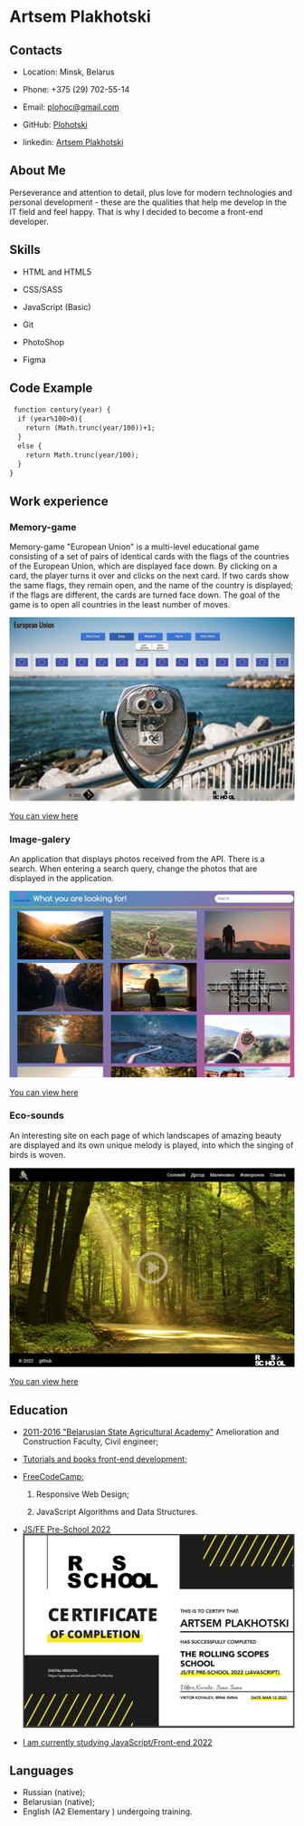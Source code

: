 # Artsem Plakhotski

## Contacts

+ Location: Minsk, Belarus

+ Phone: +375 (29) 702-55-14

+ Email: plohoc@gmail.com

+ GitHub: [Plohotski](https://github.com/Plohotski)

+ linkedin: [Artsem Plakhotski](https://www.linkedin.com/in/artsem-plahocki-948448220/)
## About Me


Perseverance and attention to detail, plus love for modern technologies and personal development - these are the qualities that help me develop in the IT field and feel happy. That is why I decided to become a front-end developer.

## Skills

+ HTML and HTML5

+ CSS/SASS

+ JavaScript (Basic)

+ Git

+ PhotoShop

+ Figma

## Code Example

```code
 function century(year) {
  if (year%100>0){
    return (Math.trunc(year/100))+1;
  }
  else {
    return Math.trunc(year/100);
  }
}
```
## Work experience

### Memory-game

Memory-game "European Union" is a multi-level educational game consisting of a set of pairs of identical cards with the flags of the countries of the European Union, which are displayed face down. By clicking on a card, the player turns it over and clicks on the next card. If two cards show the same flags, they remain open, and the name of the country is displayed; if the flags are different, the cards are turned face down. The goal of the game is to open all countries in the least number of moves.

![img memory-game](/img/mg.JPG)

[You can view here](https://plohotski.github.io/memory-game/)

### Image-galery

An application that displays photos received from the API. There is a search. When entering a search query, change the photos that are displayed in the application.

![img image-galery](/img/ig.JPG)

[You can view here](https://plohotski.github.io/image-galery/)

### Eco-sounds

An interesting site on each page of which landscapes of amazing beauty are displayed and its own unique melody is played, into which the singing of birds is woven.

![img eco-sounds](/img/es.JPG)

[You can view here](https://plohotski.github.io/eco-sounds/)

## Education

+ [2011-2016 "Belarusian State Agricultural Academy"](http://baa.by/)  Amelioration and Construction Faculty, Сivil engineer;

+ [Tutorials and books front-end development;](https://www.youtube.com/c/FreelancerLifeStyle)

+ [FreeCodeCamp:](https://www.freecodecamp.org/learn)

    1. Responsive Web Design;

    2. JavaScript Algorithms and Data Structures.

+ [JS/FE Pre-School 2022](https://rs.school/js-stage0/)
![img SUCCESSFULLY COMPLETED](/img/sc.JPG)

+ [I am currently studying JavaScript/Front-end 2022](https://rs.school/js/)
## Languages

+ Russian (native);
+ Belarusian (native);
+ English (A2
Elementary ) undergoing training.